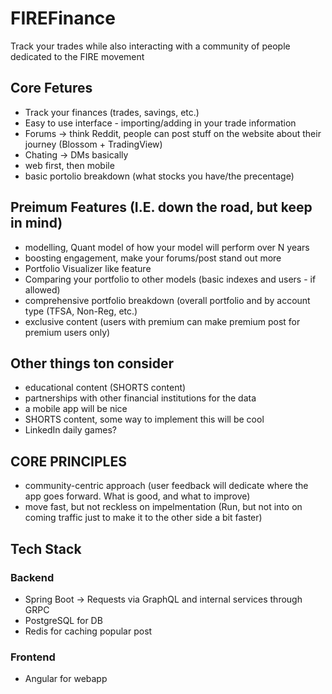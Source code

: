 # FIREFinance
Track your trades while also interacting with a community of people dedicated to the FIRE movement


## Core Fetures
- Track your finances (trades, savings, etc.)
- Easy to use interface - importing/adding in your trade information
- Forums -> think Reddit, people can post stuff on the website about their journey (Blossom + TradingView)
- Chating -> DMs basically
- web first, then mobile
- basic portolio breakdown (what stocks you have/the precentage)

## Preimum Features (I.E. down the road, but keep in mind)
- modelling, Quant model of how your model will perform over N years
- boosting engagement, make your forums/post stand out more
- Portfolio Visualizer like feature
- Comparing your portfolio to other models (basic indexes and users - if allowed)
- comprehensive portfolio breakdown (overall portfolio and by account type (TFSA, Non-Reg, etc.)
- exclusive content (users with premium can make premium post for premium users only)


## Other things ton consider
- educational content (SHORTS content)
- partnerships with other financial institutions for the data
- a mobile app will be nice
- SHORTS content, some way to implement this will be cool
- LinkedIn daily games?

  
## CORE PRINCIPLES
- community-centric approach (user feedback will dedicate where the app goes forward. What is good, and what to improve)
- move fast, but not reckless on impelmentation (Run, but not into on coming traffic just to make it to the other side a bit faster)

## Tech Stack
### Backend
- Spring Boot -> Requests via GraphQL and internal services through GRPC
- PostgreSQL for DB
- Redis for caching popular post


### Frontend
- Angular for webapp
